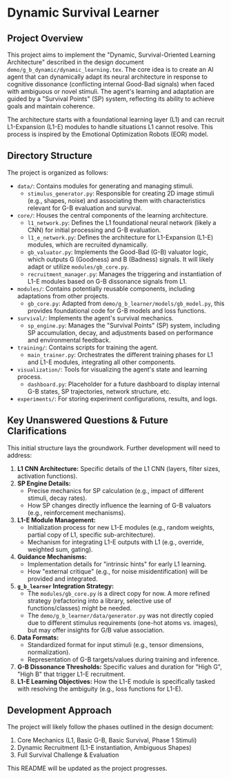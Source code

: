 # Dynamic Survival Learner

## Project Overview

This project aims to implement the "Dynamic, Survival-Oriented Learning Architecture" described in the design document `demo/g_b_dynamic/dynamic_learning.tex`. The core idea is to create an AI agent that can dynamically adapt its neural architecture in response to cognitive dissonance (conflicting internal Good-Bad signals) when faced with ambiguous or novel stimuli. The agent's learning and adaptation are guided by a "Survival Points" (SP) system, reflecting its ability to achieve goals and maintain coherence.

The architecture starts with a foundational learning layer (L1) and can recruit L1-Expansion (L1-E) modules to handle situations L1 cannot resolve. This process is inspired by the Emotional Optimization Robots (EOR) model.

## Directory Structure

The project is organized as follows:

*   `data/`: Contains modules for generating and managing stimuli.
    *   `stimulus_generator.py`: Responsible for creating 2D image stimuli (e.g., shapes, noise) and associating them with characteristics relevant for G-B evaluation and survival.
*   `core/`: Houses the central components of the learning architecture.
    *   `l1_network.py`: Defines the L1 foundational neural network (likely a CNN) for initial processing and G-B evaluation.
    *   `l1_e_network.py`: Defines the architecture for L1-Expansion (L1-E) modules, which are recruited dynamically.
    *   `gb_valuator.py`: Implements the Good-Bad (G-B) valuator logic, which outputs G (Goodness) and B (Badness) signals. It will likely adapt or utilize `modules/gb_core.py`.
    *   `recruitment_manager.py`: Manages the triggering and instantiation of L1-E modules based on G-B dissonance signals from L1.
*   `modules/`: Contains potentially reusable components, including adaptations from other projects.
    *   `gb_core.py`: Adapted from `demo/g_b_learner/models/gb_model.py`, this provides foundational code for G-B models and loss functions.
*   `survival/`: Implements the agent's survival mechanics.
    *   `sp_engine.py`: Manages the "Survival Points" (SP) system, including SP accumulation, decay, and adjustments based on performance and environmental feedback.
*   `training/`: Contains scripts for training the agent.
    *   `main_trainer.py`: Orchestrates the different training phases for L1 and L1-E modules, integrating all other components.
*   `visualization/`: Tools for visualizing the agent's state and learning process.
    *   `dashboard.py`: Placeholder for a future dashboard to display internal G-B states, SP trajectories, network structure, etc.
*   `experiments/`: For storing experiment configurations, results, and logs.

## Key Unanswered Questions & Future Clarifications

This initial structure lays the groundwork. Further development will need to address:

1.  **L1 CNN Architecture:** Specific details of the L1 CNN (layers, filter sizes, activation functions).
2.  **SP Engine Details:**
    *   Precise mechanics for SP calculation (e.g., impact of different stimuli, decay rates).
    *   How SP changes directly influence the learning of G-B valuators (e.g., reinforcement mechanisms).
3.  **L1-E Module Management:**
    *   Initialization process for new L1-E modules (e.g., random weights, partial copy of L1, specific sub-architecture).
    *   Mechanism for integrating L1-E outputs with L1 (e.g., override, weighted sum, gating).
4.  **Guidance Mechanisms:**
    *   Implementation details for "intrinsic hints" for early L1 learning.
    *   How "external critique" (e.g., for noise misidentification) will be provided and integrated.
5.  **`g_b_learner` Integration Strategy:**
    *   The `modules/gb_core.py` is a direct copy for now. A more refined strategy (refactoring into a library, selective use of functions/classes) might be needed.
    *   The `demo/g_b_learner/data/generator.py` was not directly copied due to different stimulus requirements (one-hot atoms vs. images), but may offer insights for G/B value association.
6.  **Data Formats:**
    *   Standardized format for input stimuli (e.g., tensor dimensions, normalization).
    *   Representation of G-B targets/values during training and inference.
7.  **G-B Dissonance Thresholds:** Specific values and duration for "High G", "High B" that trigger L1-E recruitment.
8.  **L1-E Learning Objectives:** How the L1-E module is specifically tasked with resolving the ambiguity (e.g., loss functions for L1-E).

## Development Approach

The project will likely follow the phases outlined in the design document:
1.  Core Mechanics (L1, Basic G-B, Basic Survival, Phase 1 Stimuli)
2.  Dynamic Recruitment (L1-E instantiation, Ambiguous Shapes)
3.  Full Survival Challenge & Evaluation

This README will be updated as the project progresses.
